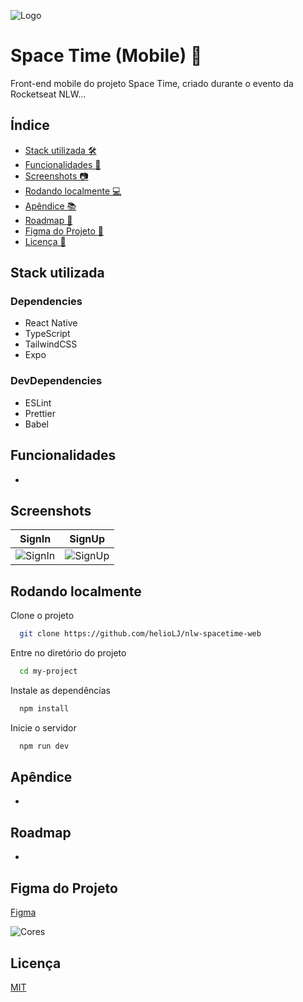 ![Logo](https://i.imgur.com/790tOQp.png)


# Space Time (Mobile) 🌌


Front-end mobile do projeto Space Time, criado durante o evento da Rocketseat NLW...



## Índice

- [Stack utilizada 🛠️](#stack-utilizada)
- [Funcionalidades 🚀](#funcionalidades)
- [Screenshots 📷](#screenshots)
- [Rodando localmente 💻](#rodando-localmente)
- [Apêndice 📚](#apêndice)
- [Roadmap 🚗](#roadmap)
- [Figma do Projeto 🎨](#figma-do-projeto)
- [Licença 📜](#licença)


## Stack utilizada

### Dependencies

- React Native
- TypeScript
- TailwindCSS
- Expo

### DevDependencies

- ESLint
- Prettier
- Babel


## Funcionalidades


-


## Screenshots


| SignIn      | SignUp     |
| ------------- | ------------- |
| <img alt="SignIn" src="https://i.imgur.com/LjRWRe5.png"> | <img alt="SignUp" src="https://i.imgur.com/IMahAmI.png"> |


## Rodando localmente


Clone o projeto

```bash
  git clone https://github.com/helioLJ/nlw-spacetime-web
```

Entre no diretório do projeto

```bash
  cd my-project
```

Instale as dependências

```bash
  npm install
```

Inicie o servidor

```bash
  npm run dev
```


## Apêndice


-


## Roadmap


- 


## Figma do Projeto


[Figma](https://www.figma.com/community/file/1240070456276424762)

![Cores](https://i.imgur.com/TWetZZx.png)


## Licença


[MIT](./LICENSE)